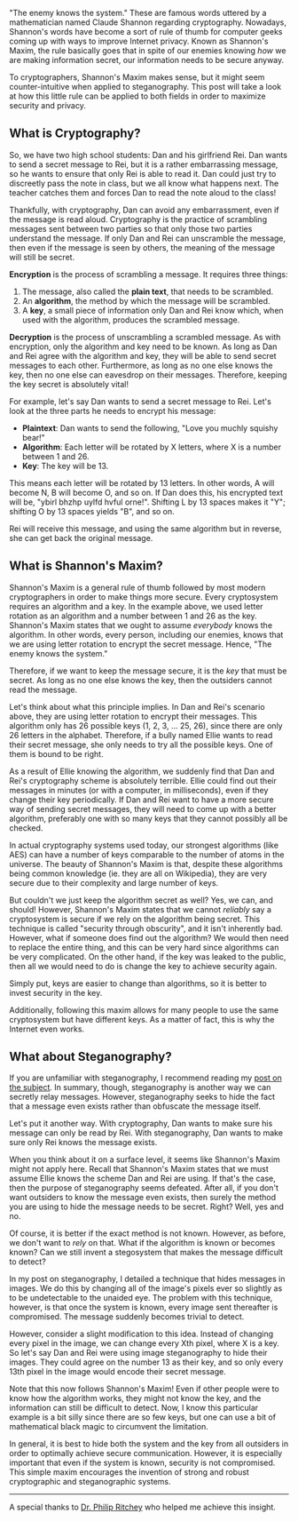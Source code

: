 "The enemy knows the system." These are famous words uttered by a mathematician named Claude Shannon regarding cryptography. Nowadays, Shannon's words have become a sort of rule of thumb for computer geeks coming up with ways to improve Internet privacy. Known as Shannon's Maxim, the rule basically goes that in spite of our enemies knowing _how_ we are making information secret, our information needs to be secure anyway.

To cryptographers, Shannon's Maxim makes sense, but it might seem counter-intuitive when applied to steganography. This post will take a look at how this little rule can be applied to both fields in order to maximize security and privacy.

## What is Cryptography?

So, we have two high school students: Dan and his girlfriend Rei. Dan wants to send a secret message to Rei, but it is a rather embarrassing message, so he wants to ensure that only Rei is able to read it. Dan could just try to discreetly pass the note in class, but we all know what happens next. The teacher catches them and forces Dan to read the note aloud to the class!

Thankfully, with cryptography, Dan can avoid any embarrassment, even if the message is read aloud. Cryptography is the practice of scrambling messages sent between two parties so that only those two parties understand the message. If only Dan and Rei can unscramble the message, then even if the message is seen by others, the meaning of the message will still be secret.

**Encryption** is the process of scrambling a message. It requires three things:

1. The message, also called the **plain text**, that needs to be scrambled.
2. An **algorithm**, the method by which the message will be scrambled.
3. A **key**, a small piece of information only Dan and Rei know which, when used with the algorithm, produces the scrambled message.

**Decryption** is the process of unscrambling a scrambled message. As with encryption, only the algorithm and key need to be known. As long as Dan and Rei agree with the algorithm and key, they will be able to send secret messages to each other. Furthermore, as long as no one else knows the key, then no one else can eavesdrop on their messages. Therefore, keeping the key secret is absolutely vital!

For example, let's say Dan wants to send a secret message to Rei. Let's look at the three parts he needs to encrypt his message:

* **Plaintext**: Dan wants to send the following, "Love you muchly squishy bear!"
* **Algorithm**: Each letter will be rotated by X letters, where X is a number between 1 and 26.
* **Key**: The key will be 13.

This means each letter will be rotated by 13 letters. In other words, A will become N, B will become O, and so on. If Dan does this, his encrypted text will be, "ybirl bhzhp uylfd hvful orne!". Shifting L by 13 spaces makes it "Y"; shifting O by 13 spaces yields "B", and so on.

Rei will receive this message, and using the same algorithm but in reverse, she can get back the original message.

## What is Shannon's Maxim?

Shannon's Maxim is a general rule of thumb followed by most modern cryptographers in order to make things more secure. Every cryptosystem requires an algorithm and a key. In the example above, we used letter rotation as an algorithm and a number between 1 and 26 as the key. Shannon's Maxim states that we ought to assume _everybody_ knows the algorithm. In other words, every person, including our enemies, knows that we are using letter rotation to encrypt the secret message. Hence, "The enemy knows the system."

Therefore, if we want to keep the message secure, it is the _key_ that must be secret. As long as no one else knows the key, then the outsiders cannot read the message.

Let's think about what this principle implies. In Dan and Rei's scenario above, they are using letter rotation to encrypt their messages. This algorithm only has 26 possible keys (1, 2, 3, … 25, 26), since there are only 26 letters in the alphabet. Therefore, if a bully named Ellie wants to read their secret message, she only needs to try all the possible keys. One of them is bound to be right.

As a result of Ellie knowing the algorithm, we suddenly find that Dan and Rei's cryptography scheme is absolutely terrible. Ellie could find out their messages in minutes (or with a computer, in milliseconds), even if they change their key periodically. If Dan and Rei want to have a more secure way of sending secret messages, they will need to come up with a better algorithm, preferably one with so many keys that they cannot possibly all be checked.

In actual cryptography systems used today, our strongest algorithms (like AES) can have a number of keys comparable to the number of atoms in the universe. The beauty of Shannon's Maxim is that, despite these algorithms being common knowledge (ie. they are all on Wikipedia), they are very secure due to their complexity and large number of keys.

<side-text>

But couldn't we just keep the algorithm secret as well? Yes, we can, and should! However, Shannon's Maxim states that we cannot _reliably_ say a cryptosystem is secure if we rely on the algorithm being secret. This technique is called "security through obscurity", and it isn't inherently bad. However, what if someone does find out the algorithm? We would then need to replace the entire thing, and this can be very hard since algorithms can be very complicated. On the other hand, if the key was leaked to the public, then all we would need to do is change the key to achieve security again.

Simply put, keys are easier to change than algorithms, so it is better to invest security in the key.

Additionally, following this maxim allows for many people to use the same cryptosystem but have different keys. As a matter of fact, this is why the Internet even works.

</side-text>

## What about Steganography?

If you are unfamiliar with steganography, I recommend reading my [post on the subject](/posts/steganography). In summary, though, steganography is another way we can secretly relay messages. However, steganography seeks to hide the fact that a message even exists rather than obfuscate the message itself.

Let's put it another way. With cryptography, Dan wants to make sure his message can only be read by Rei. With steganography, Dan wants to make sure only Rei knows the message exists.

When you think about it on a surface level, it seems like Shannon's Maxim might not apply here. Recall that Shannon's Maxim states that we must assume Ellie knows the scheme Dan and Rei are using. If that's the case, then the purpose of steganography seems defeated. After all, if you don't want outsiders to know the message even exists, then surely the method you are using to hide the message needs to be secret. Right? Well, yes and no.

Of course, it is better if the exact method is not known. However, as before, we don't want to _rely_ on that. What if the algorithm is known or becomes known? Can we still invent a stegosystem that makes the message difficult to detect?

In my post on steganography, I detailed a technique that hides messages in images. We do this by changing all of the image's pixels ever so slightly as to be undetectable to the unaided eye. The problem with this technique, however, is that once the system is known, every image sent thereafter is compromised. The message suddenly becomes trivial to detect.

However, consider a slight modification to this idea. Instead of changing every pixel in the image, we can change every Xth pixel, where X is a key. So let's say Dan and Rei were using image steganography to hide their images. They could agree on the number 13 as their key, and so only every 13th pixel in the image would encode their secret message.

<div class="horizontal-flex">
<article-image src="/assets/posts/shannons-maxim-and-steganography/stego01.png" alt="An array of pixels, where each pixel is marked with a red dot." caption="An example where we change every single pixel in the image. This is not secure since there is no concept of keys involved." size="md" style="flex: 1;">
</article-image>
<article-image src="/assets/posts/shannons-maxim-and-steganography/stego02.png" alt="An array of pixels, where every third pixel is marked with a red dot." caption="An example with 3 as the key. Now only every third pixel is altered. Even if others knew of the algorithm, they would need to guess the correct key." size="md" style="flex: 1;">
</article-image>
</div>

Note that this now follows Shannon's Maxim! Even if other people were to know how the algorithm works, they might not know the key, and the information can still be difficult to detect. Now, I know this particular example is a bit silly since there are so few keys, but one can use a bit of mathematical black magic to circumvent the limitation.

In general, it is best to hide both the system and the key from all outsiders in order to optimally achieve secure communication. However, it is especially important that even if the system is known, security is not compromised. This simple maxim encourages the invention of strong and robust cryptographic and steganographic systems.

-----------

A special thanks to [Dr. Philip Ritchey](http://faculty.cse.tamu.edu/ritchey/) who helped me achieve this insight.
